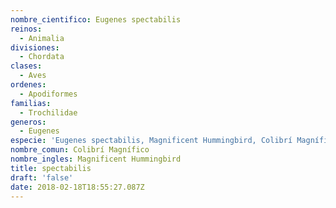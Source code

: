 ```yaml
---
nombre_cientifico: Eugenes spectabilis
reinos:
  - Animalia
divisiones:
  - Chordata
clases:
  - Aves
ordenes:
  - Apodiformes
familias:
  - Trochilidae
generos:
  - Eugenes
especie: 'Eugenes spectabilis, Magnificent Hummingbird, Colibrí Magnífico'
nombre_comun: Colibrí Magnífico
nombre_ingles: Magnificent Hummingbird
title: spectabilis
draft: 'false'
date: 2018-02-18T18:55:27.087Z
---
```


